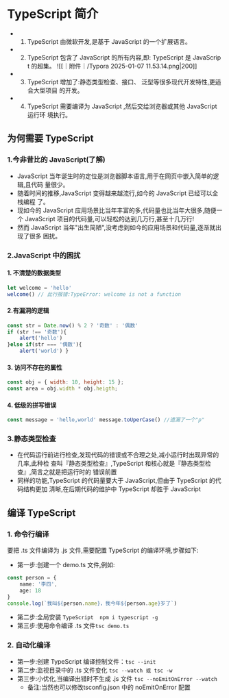 # TypeScript 简介

- 1. TypeScript 由微软开发,是基于 JavaScript 的⼀个扩展语⾔。
- 2. TypeScript 包含了 JavaScript 的所有内容,即: TypeScript 是 JavaScrip t 的超集。
  ![[｜附件｜/Typora 2025-01-07 11.53.14.png|200]]
- 3. TypeScript 增加了:静态类型检查、接⼝、 泛型等很多现代开发特性,更适合⼤型项⽬ 的开发。
- 4. TypeScript 需要编译为 JavaScript ,然后交给浏览器或其他 JavaScript 运⾏环 境执⾏。

## 为何需要 TypeScript

### 1.今⾮昔⽐的 JavaScript(了解)
- JavaScript 当年诞⽣时的定位是浏览器脚本语⾔,⽤于在⽹⻚中嵌⼊简单的逻辑,且代码 量很少。
- 随着时间的推移,JavaScript 变得越来越流⾏,如今的 JavaScript 已经可以全栈编程 了。
- 现如今的 JavaScript 应⽤场景⽐当年丰富的多,代码量也⽐当年⼤很多,随便⼀个 JavaScript 项⽬的代码量,可以轻松的达到⼏万⾏,甚⾄⼗⼏万⾏! 
- 然⽽ JavaScript 当年"出⽣简陋",没考虑到如今的应⽤场景和代码量,逐渐就出现了很多 困扰。
### 2.JavaScript 中的困扰
#### 1. 不清楚的数据类型
```js
let welcome = 'hello' 
welcome() // 此⾏报错:TypeError: welcome is not a function
```
#### 2.有漏洞的逻辑
```js
const str = Date.now() % 2 ? '奇数' : '偶数'
if (str !== '奇数'){
	alert('hello') 
}else if(str === '偶数'){
	alert('world') }
```

#### 3. 访问不存在的属性

```js
const obj = { width: 10, height: 15 }; 
const area = obj.width * obj.heigth;
```
#### 4. 低级的拼写错误
```js
const message = 'hello,world' message.toUperCase() //遗漏了一个"p"
```
### 3.静态类型检查
- 在代码运⾏前进⾏检查,发现代码的错误或不合理之处,减⼩运⾏时出现异常的⼏率,此种检 查叫『静态类型检查』,TypeScript 和核⼼就是『静态类型检查』,简⾔之就是把运⾏时的 错误前置
- 同样的功能,TypeScript 的代码量要⼤于 JavaScript,但由于 TypeScript 的代码结构更加 清晰,在后期代码的维护中 TypeScript 却胜于 JavaScript

## 编译 TypeScript
### 1. 命令⾏编译
要把 .ts ⽂件编译为 .js ⽂件,需要配置 TypeScript 的编译环境,步骤如下:
- 第⼀步:创建⼀个 demo.ts ⽂件,例如: 
```ts
const person = {
	name: '李四',
	age: 18
}
console.log(`我叫${person.name}，我今年${person.age}岁了`)
```
- 第⼆步:全局安装 `TypeScript  npm i typescript -g`
- 第三步:使⽤命令编译 .ts ⽂件`tsc demo.ts`

### 2. ⾃动化编译
- 第⼀步:创建 TypeScript 编译控制⽂件：`tsc --init`
- 第⼆步:监视⽬录中的 .ts ⽂件变化  `tsc --watch 或 tsc -w`
- 第三步:⼩优化,当编译出错时不⽣成 .js ⽂件 `tsc --noEmitOnError --watch`
	- 备注:当然也可以修改tsconfig.json 中的 noEmitOnError 配置

